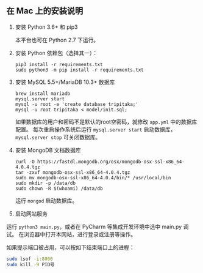 ## 在 Mac 上的安装说明

1. 安装 Python 3.6+ 和 pip3

   本平台也可在 Python 2.7 下运行。

2. 安装 Python 依赖包（选择其一）：

   ```
   pip3 install -r requirements.txt
   sudo python3 -m pip install -r requirements.txt
   ```

3. 安装 MySQL 5.5+/MariaDB 10.3+ 数据库

   ```
   brew install mariadb
   mysql.server start
   mysql -u root -e 'create database tripitaka;'
   mysql -u root tripitaka < model/init.sql;
   ```
   如果数据库的用户和密码不是默认的root空密码，就修改 `app.yml` 中的数据库配置。
   每次重启操作系统后运行 `mysql.server start` 启动数据库，`mysql.server stop` 可关闭数据库。

4. 安装 MongoDB 文档数据库

   ```
   curl -O https://fastdl.mongodb.org/osx/mongodb-osx-ssl-x86_64-4.0.4.tgz
   tar -zxvf mongodb-osx-ssl-x86_64-4.0.4.tgz
   sudo mv mongodb-osx-ssl-x86_64-4.0.4/bin/* /usr/local/bin
   sudo mkdir -p /data/db
   sudo chown -R $(whoami) /data/db
   ```
   运行 `mongod` 启动数据库。

5. 启动网站服务

运行 `python3 main.py`，或者在 PyCharm 等集成开发环境中选中 main.py 调试。
在浏览器中打开本网站，进行登录或注册等操作。

如果提示端口被占用，可以按如下结束端口上的进程：
```sh
sudo lsof -i:8000
sudo kill -9 PID号
```
